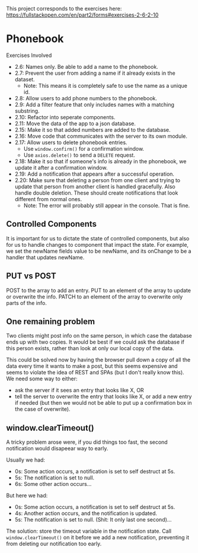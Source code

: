 
This project corresponds to the exercises here:
https://fullstackopen.com/en/part2/forms#exercises-2-6-2-10

# Phonebook

Exercises Involved
- 2.6: Names only. Be able to add a name to the phonebook.
- 2.7: Prevent the user from adding a name if it already exists in the dataset.
  - Note: This means it is completely safe to use the name as a unique id.
- 2.8: Allow users to add phone numbers to the phonebook.
- 2.9: Add a filter feature that only includes names with a matching substring.
- 2.10: Refactor into seperate components.
- 2.11: Move the data of the app to a json database.
- 2.15: Make it so that added numbers are added to the database.
- 2.16: Move code that communicates with the server to its own module.
- 2.17: Allow users to delete phonebook entries.
  - Use `window.confirm()` for a confirmation window.
  - Use `axios.delete()` to send a `DELETE` request.
- 2.18: Make it so that if someone's info is already in the phonebook, we update
        it after a confirmation window.
- 2.19: Add a notification that appears after a successful operation.
- 2.20: Make sure that deleting a person from one client and trying to update that
        person from another client is handled gracefully. Also handle double deletion.
        These should create notifications that look different from normal ones.
  - Note: The error will probably still appear in the console. That is fine.

## Controlled Components

It is important for us to dictate the state of controlled components, but also
for us to handle changes to component that impact the state. For example, we set
the newName fields value to be newName, and its onChange to be a handler that
updates newName.

## PUT vs POST

POST to the array to add an entry. PUT to an element of the array to update or
overwrite the info. PATCH to an element of the array to overwrite only parts of
the info.

## One remaining problem

Two clients might post info on the same person, in which case the database ends
up with two copies. It would be best if we could ask the database if this person
exists, rather than look at only our local copy of the data.

This could be solved now by having the browser pull down a copy of all the data
every time it wants to make a post, but this seems expensive and seems to violate
the idea of REST and SPAs (but I don't really know this). We need some way to either:
- ask the server if it sees an entry that looks like X, OR
- tell the server to overwrite the entry that looks like X, or add a new entry if
  needed (but then we would not be able to put up a confirmation box in the case of
  overwrite).

## window.clearTimeout()

A tricky problem arose were, if you did things too fast, the second notification
would disapeear way to early.

Usually we had:
- 0s: Some action occurs, a notification is set to self destruct at 5s.
- 5s: The notification is set to null.
- 6s: Some other action occurs...

But here we had:
- 0s: Some action occurs, a notification is set to self destruct at 5s.
- 4s: Another action occurs, and the notification is updated.
- 5s: The notification is set to null. (Shit: It only last one second)...

The solution: store the timeout variable in the notification state. Call
`window.clearTimeout()` on it before we add a new notification, preventing it 
from deleting our notification too early.

